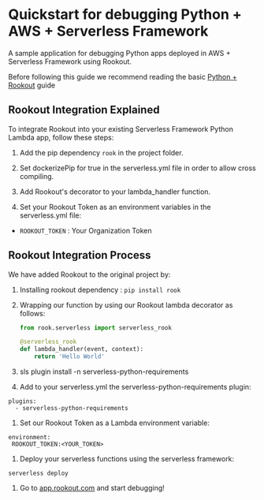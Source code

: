 # Quickstart for debugging Python + AWS + Serverless Framework

A sample application for debugging Python apps deployed in AWS + Serverless Framework using Rookout.

Before following this guide we recommend reading the basic [Python + Rookout] guide

## Rookout Integration Explained

To integrate Rookout into your existing Serverless Framework Python Lambda app, follow these steps:

1. Add the pip dependency `rook` in the project folder.

1. Set dockerizePip for true in the serverless.yml file in order to allow cross compiling.

1. Add Rookout's decorator to your lambda_handler function.

1. Set your Rookout Token as an environment variables in the serverless.yml file:

- `ROOKOUT_TOKEN` : Your Organization Token

## Rookout Integration Process

We have added Rookout to the original project by:
1. Installing rookout dependency : `pip install rook` 

1. Wrapping our function by using our Rookout lambda decorator as follows:
    ```python
    from rook.serverless import serverless_rook

    @serverless_rook
    def lambda_handler(event, context):
        return 'Hello World'
    ```

1. sls plugin install -n serverless-python-requirements

1. Add to your serverless.yml the serverless-python-requirements plugin:

```
plugins:
  - serverless-python-requirements
```

1. Set our Rookout Token as a Lambda environment variable:

```
environment:
 ROOKOUT_TOKEN:<YOUR_TOKEN>
```

1. Deploy your serverless functions using the serverless framework:

```
serverless deploy 
```

1. Go to [app.rookout.com](https://app.rookout.com) and start debugging!

[Python + Rookout]: https://docs.rookout.com/docs/installation-python.html

